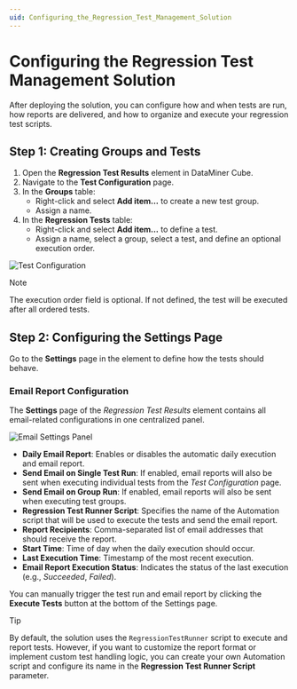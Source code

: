 ```yaml
---
uid: Configuring_the_Regression_Test_Management_Solution
---
```


# Configuring the Regression Test Management Solution

After deploying the solution, you can configure how and when tests are run, how reports are delivered, and how to organize and execute your regression test scripts.

## Step 1: Creating Groups and Tests

1. Open the **Regression Test Results** element in DataMiner Cube.
2. Navigate to the **Test Configuration** page.
3. In the **Groups** table:
   - Right-click and select **Add item...** to create a new test group.
   - Assign a name.
4. In the **Regression Tests** table:
   - Right-click and select **Add item...** to define a test.
   - Assign a name, select a group, select a test, and define an optional execution order.

![Test Configuration](~/solutions/images/Regression_Test_Configuration.png)

> [!NOTE]
> The execution order field is optional. If not defined, the test will be executed after all ordered tests.

## Step 2: Configuring the Settings Page

Go to the **Settings** page in the element to define how the tests should behave.

### Email Report Configuration

The **Settings** page of the *Regression Test Results* element contains all email-related configurations in one centralized panel.

![Email Settings Panel](~/solutions/images/Regression_Test_Settings.png)

- **Daily Email Report**: Enables or disables the automatic daily execution and email report.
- **Send Email on Single Test Run**: If enabled, email reports will also be sent when executing individual tests from the *Test Configuration* page.
- **Send Email on Group Run**: If enabled, email reports will also be sent when executing test groups.
- **Regression Test Runner Script**: Specifies the name of the Automation script that will be used to execute the tests and send the email report.
- **Report Recipients**: Comma-separated list of email addresses that should receive the report.
- **Start Time**: Time of day when the daily execution should occur.
- **Last Execution Time**: Timestamp of the most recent execution.
- **Email Report Execution Status**: Indicates the status of the last execution (e.g., *Succeeded*, *Failed*).

You can manually trigger the test run and email report by clicking the **Execute Tests** button at the bottom of the Settings page.

> [!TIP]
> By default, the solution uses the `RegressionTestRunner` script to execute and report tests. However, if you want to customize the report format or implement custom test handling logic, you can create your own Automation script and configure its name in the **Regression Test Runner Script** parameter.

